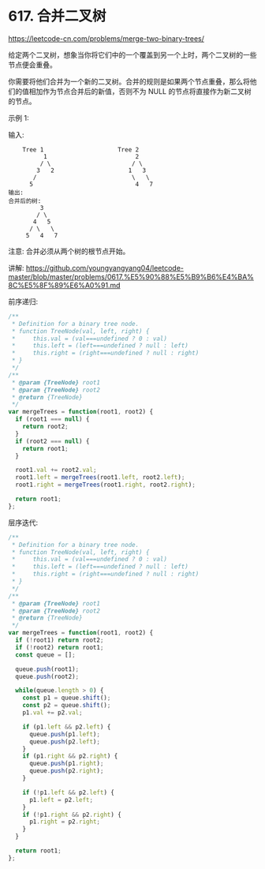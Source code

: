 # 617. 合并二叉树

https://leetcode-cn.com/problems/merge-two-binary-trees/

给定两个二叉树，想象当你将它们中的一个覆盖到另一个上时，两个二叉树的一些节点便会重叠。

你需要将他们合并为一个新的二叉树。合并的规则是如果两个节点重叠，那么将他们的值相加作为节点合并后的新值，否则不为 NULL 的节点将直接作为新二叉树的节点。

示例 1:

输入: 
```
	Tree 1                     Tree 2                  
          1                         2                             
         / \                       / \                            
        3   2                     1   3                        
       /                           \   \                      
      5                             4   7                  
输出: 
合并后的树:
	     3
	    / \
	   4   5
	  / \   \ 
	 5   4   7
```
注意: 合并必须从两个树的根节点开始。


讲解:
https://github.com/youngyangyang04/leetcode-master/blob/master/problems/0617.%E5%90%88%E5%B9%B6%E4%BA%8C%E5%8F%89%E6%A0%91.md


前序递归:
```js
/**
 * Definition for a binary tree node.
 * function TreeNode(val, left, right) {
 *     this.val = (val===undefined ? 0 : val)
 *     this.left = (left===undefined ? null : left)
 *     this.right = (right===undefined ? null : right)
 * }
 */
/**
 * @param {TreeNode} root1
 * @param {TreeNode} root2
 * @return {TreeNode}
 */
var mergeTrees = function(root1, root2) {
  if (root1 === null) {
    return root2;
  }
  if (root2 === null) {
    return root1;
  }

  root1.val += root2.val;
  root1.left = mergeTrees(root1.left, root2.left);
  root1.right = mergeTrees(root1.right, root2.right);

  return root1;
};
```

层序迭代:
```js
/**
 * Definition for a binary tree node.
 * function TreeNode(val, left, right) {
 *     this.val = (val===undefined ? 0 : val)
 *     this.left = (left===undefined ? null : left)
 *     this.right = (right===undefined ? null : right)
 * }
 */
/**
 * @param {TreeNode} root1
 * @param {TreeNode} root2
 * @return {TreeNode}
 */
var mergeTrees = function(root1, root2) {
  if (!root1) return root2;
  if (!root2) return root1;
  const queue = [];

  queue.push(root1);
  queue.push(root2);

  while(queue.length > 0) {
    const p1 = queue.shift();
    const p2 = queue.shift();
    p1.val += p2.val;

    if (p1.left && p2.left) {
      queue.push(p1.left);
      queue.push(p2.left);
    }
    if (p1.right && p2.right) {
      queue.push(p1.right);
      queue.push(p2.right);
    }

    if (!p1.left && p2.left) {
      p1.left = p2.left;
    }
    if (!p1.right && p2.right) {
      p1.right = p2.right;
    }
  }

  return root1;
};
```
